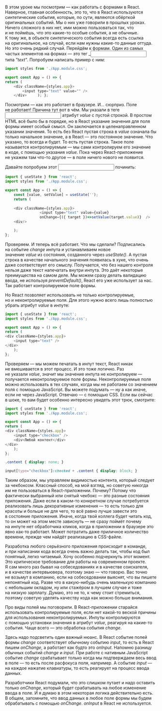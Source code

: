 В этом уроке мы посмотрим — как работать с формами в React. Наверное, главная особенность, это то, что в React используются синтетические события, которые, по сути, являются обёрткой оригинальных событий. Мы о них уже говорили в прошлых уроках. Ничего сложного в них нет, ими можно пользоваться так, что и не поймёшь, что это какие-то особые события, а не обычные. К тому же, в объекте синтетического события всегда есть ссылка на оригинальное, на случай, если нам нужны какие-то данные оттуда. Но это очень редкий случай.
Перейдём к формам. Один из самых частых элементов на формах — это тег _<input/> типа _"text"_. Попробуем написать пример с ним: 

```javascript
import styles from './App.module.css'; 

export const App = () => {     
return (         
	<div className={styles.app}>             
		<input type="text" value="" />         
	</div>     ); };
```

Посмотрим — как это работает в браузере. И... сюрприз. Поле не работает! Причина тут вот в чём. Мы указали в теге _<input/>_ атрибут _value_ с пустой строкой. В простом HTML всё было бы в порядке, но в React указание значения для поля формы имеет особый смысл. Он заключается в целенаправленном указании значения. То есть без React пустая строка в _value_ означала бы только начальное значение, а в React — это постоянное значение. Что указано, то всегда и будет. То есть пустая строка. Такое поле называется контролируемым — мы сами контролируем его значение в коде, с помощью указания _value_. Пока через React-приложение не укажем там что-то другое — в поле ничего нового не появится.

Давайте попробуем этот _<input />_ починить:

```javascript
import { useState } from 'react'; 
import styles from './App.module.css';

export const App = () => { 
	const [value, setValue] = useState('');
	return (
	
	<div className={styles.app}>
				<input type="text" value={value} 
				onChange={({ target })=>setValue(target.value)}  />
	<div/>

	);
};
```

Проверяем. И теперь всё работает. Что мы сделали? Подписались на событие _change_ инпута и устанавливаем новое значение _value_ из состояния, созданного через _useState()_. А пустая строка в качестве начального значения появилась в хуке, что очень даже соответствует его смыслу. Получается, что без нашего контроля нельзя даже текст напечатать внутри инпута. Это даёт некоторые преимущества на самом деле. Мы можем сразу делать валидацию ввода, не используя _preventDefault()_, React его уже использует за нас. Так работает контролируемое поле формы.

Но React позволяет использовать не только контролируемые, но и неконтролируемые поля. Для этого нужно всего лишь полностью убрать атрибут _value_ в инпуте:

```javascript
import { useState } from 'react'; 
import styles from './App.module.css';

export const App = () => { 
return (         
<div className={styles.app}>             
	<input type="text" />        
</div>
	); 
};
```

Проверяем — мы можем печатать в инпут текст, React никак не вмешивается в этот процесс. И это тоже логично. Раз не указали _value_, значит мы значение инпута не контролируем — получается неконтролируемое поле формы. Неконтролируемые поля можно использовать в тех случаях, когда мы не работаем со значением поля с помощью JavaScript. Вы можете подумать — ну а как иначе, если не через JavaScript. Отвечаю — с помощью CSS. Если вы сейчас в шоке, то вам будет особенно интересно увидеть этот трюк, смотрите:
```javascript
import { useState } from 'react'; 
import styles from './App.module.css';

export const App = () => { 
return (        
<div className={styles.app}>             
	<input type="checkbox" />             
	<div>Любой контент</div>         
</div>     
	); 
};
```

```css
.content { display: none; } 

input[type="checkbox"]:checked + .content { display: block; }
```

Таким образом, мы управляем видимостью контента, который следует за чекбоксом. Классный способ, на мой взгляд, но советую никогда им не пользоваться в React-приложении. Почему? Потому что фактически выбранный или снятый чекбокс — это разные состояния приложения. Даже если в каком-то конкретном случае потребуется реализовать лишь декоративные изменения — то есть только для красоты и больше не для чего, то всё равно лучше завести это в состояние приложения. Иначе, когда твой коллега будет читать код, то он может на этом месте зависнуть — не сразу поймёт почему на инпуте нет обработчика кликов, когда в приложении в браузере это явно как-то работает. Может потратить даже приличное количество времени, прежде чем найдёт реализацию в CSS-файле.

Разработка любого серьёзного приложения происходит в команде, и при написании кода всегда очень важно делать так, чтобы код был понятный, легко читаемый. Хочу особенно подчеркнуть этот момент. Это критическое требование для работы на современном проекте. Я сам много раз бывал на собеседованиях и в качестве соискателя, и в качестве интервьювера, поэтому знаю — что говорю. Вас точно не возьмут в компанию, если на собеседовании выяснят, что вы пишете непонятный код. Разве что в какую-нибудь очень маленькую компанию с небольшим окладом, ну или стажёром в лучшем случае и тоже на низкую зарплату. Думаю, это не то, к чему стоит стремиться, поэтому советую уделять качеству кода как можно больше внимания.

Про виды полей мы поговорили. В React-приложении старайся использовать контролируемые поля, если нет какой-то веской причины для использования неконтролируемых. Инпуты контролируются с помощью установки значения в атрибут _value_, реагируя на какие-то события. Чаще всего — это обработка события _change_.

Здесь надо подсветить один важный нюанс. В React событие полей формы _change_ соответствует обычному событию _input_, то есть в React пишем _onChange_, а работает как будто это _onInput_. Напомню разницу обычных событий _change_ и _input_. При работе с нативным JavaScript событие _change_ срабатывает только когда мы подтверждаем весь ввод в поле — то есть после расфокуса поля, например. А событие _input_ — на каждое нажатие клавиатуры, то есть реагирует на процесс ввода данных.

Разработчики React подумали, что это слишком путает и надо оставить только _onChange_, который будет срабатывать на любое изменение ввода в поле. И я думаю в этом некоторая логика действительно есть. В общем, запомните, что ввод данных в любое поле формы мы будем обрабатывать с помощью _onChange_. _onInput_ в React не используется.